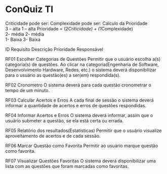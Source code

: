 # ConQuiz TI

Criticidade pode ser:	Complexidade pode ser:	Cálculo da Prioridade		
3 – alta	1 – alta	Prioridade = (2*Criticidade) + (1*Complexidade)		
2- média	2- média			
1- Baixa	3- Baixa			
				
				
ID	Requisito	Descrição	Prioridade	Responsável

RF01	Escolher Categorias de Questões	Permitir que o usuário escolha a(s) categoria(s) de questões. Ao clicar na categoria(Engenharia de Software, Desenvolvimento Hardware, Redes, etc.) o sistema deverá disponibilizar para o usuário as questão(es) a ser(em) respondida(s).

RF02	Cronometro	O  sistema deverá para cada questão cronometrar o tempo de um minuto.

RF03	Calcular Acertos e Erros	A cada final de sessão o sistema deverá informar a quantidade de acertos e erros de questões respondidas.

RF04	Informar Acertos e Erros	O sistema deverá informar, assim que o usuário submeter a questão, se ela  está certa ou errada.

RF05	Relatório dos  resultados(Estatísticas)	Permitir que o usuário visualize  aproveitamento de acertos e de  cada sessão.

RF06	Marcar Questão como Favorita	Permitir ao usuário marque questão como favorita.

RF07	Visualizar Questões Favoritas	O sistema deverá disponibilizar uma lista com as questões que foram marcadas como favoritas.
